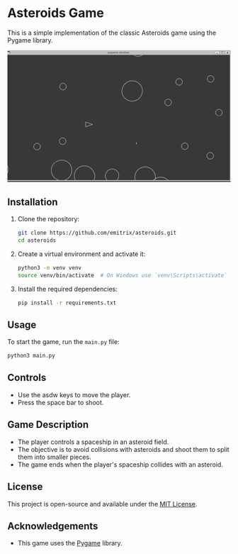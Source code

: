 # Asteroids Game

This is a simple implementation of the classic Asteroids game using the Pygame library.

![Asteroids Game](asteroids.gif)

## Installation

1. Clone the repository:
    ```sh
    git clone https://github.com/emitrix/asteroids.git
    cd asteroids
    ```

2. Create a virtual environment and activate it:
    ```sh
    python3 -m venv venv
    source venv/bin/activate  # On Windows use `venv\Scripts\activate`
    ```

3. Install the required dependencies:
    ```sh
    pip install -r requirements.txt
    ```

## Usage

To start the game, run the `main.py` file:
```sh
python3 main.py
```

## Controls

- Use the asdw keys to move the player.
- Press the space bar to shoot.

## Game Description

- The player controls a spaceship in an asteroid field.
- The objective is to avoid collisions with asteroids and shoot them to split them into smaller pieces.
- The game ends when the player's spaceship collides with an asteroid.

## License

This project is open-source and available under the [MIT License](LICENSE).

## Acknowledgements

- This game uses the [Pygame](https://www.pygame.org/) library.
